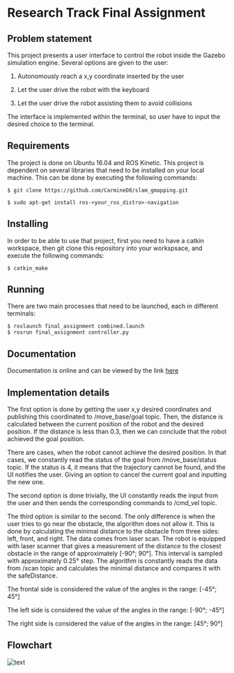 # Research Track Final Assignment
## Problem statement
This project presents a user interface to control the robot inside the Gazebo simulation engine. Several options are given to the user:

1. Autonomously reach a x,y coordinate inserted by the user

2. Let the user drive the robot with the keyboard

3. Let the user drive the robot assisting them to avoid collisions 

The interface is implemented within the terminal, so user have to input the desired choice to the terminal. 

## Requirements
The project is done on Ubuntu 16.04 and ROS Kinetic. 
This project is dependent on several libraries that need to be installed on your local machine. This can be done by executing the following commands:

`
$ git clone https://github.com/CarmineD8/slam_gmapping.git
`

`
$ sudo apt-get install ros-<your_ros_distro>-navigation
`


## Installing 
In order to be able to use that project, first you need to have a catkin workspace, then git clone this repository into your workspsace, and execute the following commands:

`
$ catkin_make
`

## Running
There are two main processes that need to be launched, each in different terminals:
```
$ roslaunch final_assignment combined.launch 
$ rosrun final_assignment controller.py 
```

## Documentation
Documentation is online and can be viewed by the link [here](https://fenixkz.github.io/final_assignment/)

## Implementation details
The first option is done by getting the user x,y desired coordinates and publishing this coordinated to /move_base/goal topic. Then, the distance is calculated between the current position of the robot and the desired position. If the distance is less than 0.3, then we can conclude that the robot achieved the goal position.

There are cases, when the robot cannot achieve the desired position. In that cases, we constantly read the status of the goal from /move_base/status topic. If the status is 4, it means that the trajectory cannot be found, and the UI notifies the user. Giving an option to cancel the current goal and inputting the new one.

The second option is done trivially, the UI constantly reads the input from the user and then sends the corresponding commands to /cmd_vel topic.

The third option is similar to the second. The only difference is when the user tries to go near the obstacle, the algorithm does not allow it. This is done by calculating the minimal distance to the obstacle from three sides: left, front, and right. The data comes from laser scan. The robot is equipped with laser scanner that gives a measurement of the distance to the closest obstacle in the range of approximately [-90°; 90°]. This interval is sampled with approximately 0.25° step. The algorithm is constantly reads the data from /scan topic and calculates the minimal distance and compares it with the safeDistance.

The frontal side is considered the value of the angles in the range: [-45°; 45°]

The left side is considered the value of the angles in the range: [-90°; -45°]

The right side is considered the value of the angles in the range: [45°; 90°]

## Flowchart

![text](https://github.com/fenixkz/rt_third/blob/main/RT_3.png)
